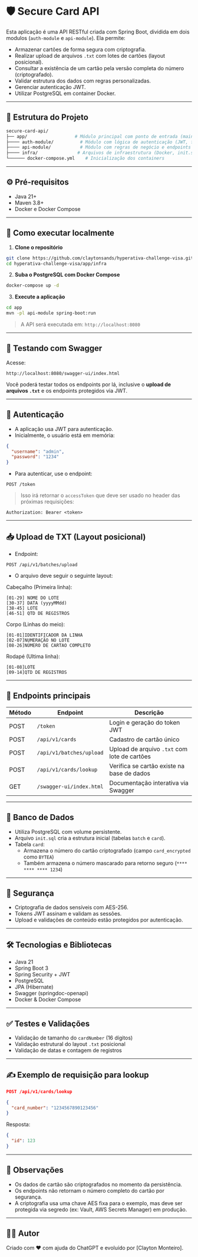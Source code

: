 
# 🛡️ Secure Card API

Esta aplicação é uma API RESTful criada com Spring Boot, dividida em dois modulos (`auth-module` e `api-module`). Ela permite:

- Armazenar cartões de forma segura com criptografia.
- Realizar upload de arquivos `.txt` com lotes de cartões (layout posicional).
- Consultar a existência de um cartão pela versão completa do número (criptografado).
- Validar estrutura dos dados com regras personalizadas.
- Gerenciar autenticação JWT.
- Utilizar PostgreSQL em container Docker.

---

## 📁 Estrutura do Projeto

```bash
secure-card-api/
├── app/                  # Módulo principal com ponto de entrada (main)
├──── auth-module/          # Módulo com lógica de autenticação (JWT, filtros)
├──── api-module/           # Módulo com regras de negócio e endpoints
├──── infra/               # Arquivos de infraestrutura (Docker, init.sql)
└────── docker-compose.yml    # Inicialização dos containers
```

---

## ⚙️ Pré-requisitos

- Java 21+
- Maven 3.8+
- Docker e Docker Compose

---

## 🚀 Como executar localmente

1. **Clone o repositório**  
```bash
git clone https://github.com/claytonsands/hyperativa-challenge-visa.git
cd hyperativa-challenge-visa/app/infra
```

2. **Suba o PostgreSQL com Docker Compose**  
```bash
docker-compose up -d
```

3. **Execute a aplicação**  
```bash
cd app
mvn -pl api-module spring-boot:run
```

> A API será executada em: `http://localhost:8080`

---

## 🧪 Testando com Swagger

Acesse:

```
http://localhost:8080/swagger-ui/index.html
```

Você poderá testar todos os endpoints por lá, inclusive o **upload de arquivos `.txt`** e os endpoints protegidos via JWT.

---

## 🔐 Autenticação

- A aplicação usa JWT para autenticação.
- Inicialmente, o usuário está em memória:

```json
{
  "username": "admin",
  "password": "1234"
}
```

- Para autenticar, use o endpoint:

```
POST /token
```

> Isso irá retornar o `accessToken` que deve ser usado no header das próximas requisições:
```http
Authorization: Bearer <token>
```

---

## 📥 Upload de TXT (Layout posicional)

- Endpoint:
```
POST /api/v1/batches/upload
```

- O arquivo deve seguir o seguinte layout:

Cabeçalho (Primeira linha):
```
[01-29] NOME DO LOTE
[30-37] DATA (yyyyMMdd)
[38-45] LOTE
[46-51] QTD DE REGISTROS
```
Corpo (Linhas do meio):
```
[01-01]IDENTIFICADOR DA LINHA   
[02-07]NUMERAÇÃO NO LOTE   
[08-26]NÚMERO DE CARTAO COMPLETO
```
Rodapé (Ultima linha):
```
[01-08]LOTE   
[09-14]QTD DE REGISTROS
```

---

## 🧾 Endpoints principais

| Método | Endpoint                 | Descrição                                  |
|--------|--------------------------|---------------------------------------------|
| POST   | `/token`                 | Login e geração do token JWT               |
| POST   | `/api/v1/cards`          | Cadastro de cartão único                   |
| POST   | `/api/v1/batches/upload`  | Upload de arquivo `.txt` com lote de cartões |
| POST   | `/api/v1/cards/lookup`   | Verifica se cartão existe na base de dados |
| GET    | `/swagger-ui/index.html` | Documentação interativa via Swagger        |

---

## 🧱 Banco de Dados

- Utiliza PostgreSQL com volume persistente.
- Arquivo `init.sql` cria a estrutura inicial (tabelas `batch` e `card`).
- Tabela `card`:
  - Armazena o número do cartão criptografado (campo `card_encrypted` como `BYTEA`)
  - Também armazena o número mascarado para retorno seguro (`**** **** **** 1234`)

---

## 🔐 Segurança

- Criptografia de dados sensíveis com AES-256.
- Tokens JWT assinam e validam as sessões.
- Upload e validações de conteúdo estão protegidos por autenticação.

---

## 🛠️ Tecnologias e Bibliotecas

- Java 21
- Spring Boot 3
- Spring Security + JWT
- PostgreSQL
- JPA (Hibernate)
- Swagger (springdoc-openapi)
- Docker & Docker Compose

---

## ✅ Testes e Validações

- Validação de tamanho do `cardNumber` (16 dígitos)
- Validação estrutural do layout `.txt` posicional
- Validação de datas e contagem de registros

---

## ✍️ Exemplo de requisição para lookup

```json
POST /api/v1/cards/lookup

{
  "card_number": "1234567890123456"
}
```

Resposta:
```json
{
  "id": 123
}
```

---

## 📌 Observações

- Os dados de cartão são criptografados no momento da persistência.
- Os endpoints não retornam o número completo do cartão por segurança.
- A criptografia usa uma chave AES fixa para o exemplo, mas deve ser protegida via segredo (ex: Vault, AWS Secrets Manager) em produção.

---

## 🧑‍💻 Autor

Criado com ❤ com ajuda do ChatGPT e evoluído por [Clayton Monteiro].
